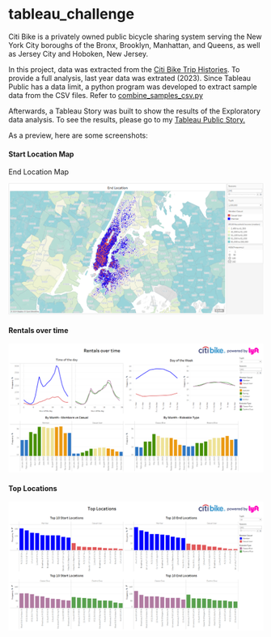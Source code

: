 # tableau_challenge

Citi Bike is a privately owned public bicycle sharing system serving the New York City boroughs of the Bronx, Brooklyn, Manhattan, and Queens, as well as Jersey City and Hoboken, New Jersey.

In this project, data was extracted from the [Citi Bike Trip Histories](https://citibikenyc.com/system-data). To provide a full analysis, last year data was extrated (2023). Since Tableau Public has a data limit, a python program was developed to extract sample data from the CSV files. Refer to [combine_samples_csv.py](tableau_challenge/combine_samples_csv.py)

Afterwards, a Tableau Story was built to show the results of the Exploratory data analysis.  To see the results, please go to my [Tableau Public Story.](https://public.tableau.com/views/NY_Citi_Bike_17253349302610/Citybike2023Analysis?:language=en-US&publish=yes&:sid=&:redirect=auth&:display_count=n&:origin=viz_share_linkhttps:/)

As a preview, here are some screenshots:

#### Start Location Map

End Location Map

![](images/20240902_235845_image.png)



#### Rentals over time

![](images/20240903_000349_image.png)



#### Top Locations

![](images/20240903_000423_image.png)

